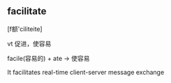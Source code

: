 ## facilitate

[f额'ciliteite]

vt 促进，使容易

facile(容易的) + ate -> 使容易

It facilitates real-time client-server message exchange
